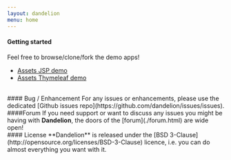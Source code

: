 ```yaml
---
layout: dandelion
menu: home
---
```


#### Getting started
Feel free to browse/clone/fork the demo apps!

 * [Assets JSP demo](https://github.com/dandelion/dandelion-samples/tree/master/assets-jsp)
 * [Assets Thymeleaf demo](https://github.com/dandelion/dandelion-samples/tree/master/assets-thymeleaf)

<br />
#### Bug / Enhancement
For any issues or enhancements, please use the dedicated [Github issues repo](https://github.com/dandelion/issues/issues).

<br />
####Forum
If you need support or want to discuss any issues you might be having with <strong>Dandelion</strong>, the doors of the [forum](./forum.html) are wide open!

<br />
#### License
**Dandelion** is released under the [BSD 3-Clause](http://opensource.org/licenses/BSD-3-Clause) licence, i.e. you can do almost everything you want with it.
